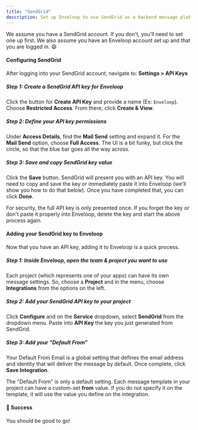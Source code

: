```yaml
---
title: "SendGrid"
description: Set up Enveloop to use SendGrid as a backend message platform.
---
```


We assume you have a SendGrid account. If you don't, you'll need to set one up first. We also assume you have an Enveloop account set up and that you are logged in. :smile:

#### Configuring SendGrid

After logging into your SendGrid account, navigate to: **Settings > API Keys**

##### Step 1: Create a SendGrid API key for Enveloop

Click the button for **Create API Key** and provide a name (Ex: `Enveloop`). Choose **Restricted Access**. From there, click **Create & View**.

##### Step 2: Define your API key permissions

Under **Access Details**, find the **Mail Send** setting and expand it. For the **Mail Send** option, choose **Full Access**. The UI is a bit funky, but click the circle, so that the blue bar goes all the way across.

##### Step 3: Save and copy SendGrid key value

Click the **Save** button. SendGrid will present you with an API key. You will need to copy and save the key or immediately paste it into Enveloop (we'll show you how to do that below). Once you have completed that, you can click **Done**.

For security, the full API key is only presented once. If you forget the key or don't paste it properly into Enveloop, delete the key and start the above process again.

#### Adding your SendGrid key to Enveloop

Now that you have an API key, adding it to Enveloop is a quick process.

##### Step 1: Inside Enveloop, open the team & project you want to use

Each project (which represents one of your apps) can have its own message settings. So, choose a **Project** and in the menu, choose **Integrations** from the options on the left.

##### Step 2: Add your SendGrid API key to your project

Click **Configure** and on the **Service** dropdown, select **SendGrid** from the dropdown menu. Paste into **API Key** the key you just generated from SendGrid.

##### Step 3: Add your "Default From"

Your Default From Email is a global setting that defines the email address and identity that will deliver the message by default. Once complete, click **Save Integration**.

The "Default From" is only a default setting. Each message template in your project can have a custom-set **from** value. If you do not specify it on the template, it will use the value you define on the integration.

#### 🎉  Success

You should be good to go!



